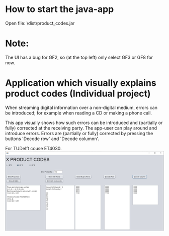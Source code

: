 # How to start the java-app 
Open file: \dist\product_codes.jar

# Note:
The UI has a bug for GF2, so (at the top left) only select GF3 or GF8 for now.

# Application which visually explains product codes (Individual project)
When streaming digital information over a non-digital medium, errors can be introduced; for example when reading a CD or making a phone call.

This app visually shows how such errors can be introduced and (partially or fully) corrected at the receiving party. The app-user can play around and introduce errors. Errors are (partially or fully) corrected by pressing the buttons 'Decode row' and 'Decode columnn'.


For TUDelft couse ET4030.
![screenshot_of_UI](https://github.com/LourensPool/product_codes/blob/master/UI_van_app_jpg.jpg)
